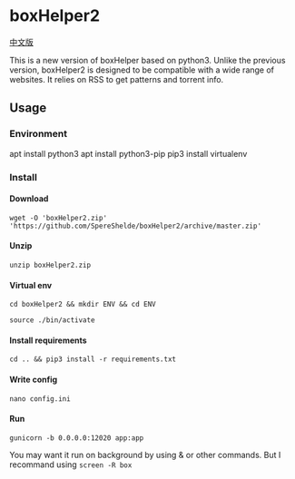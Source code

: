 # boxHelper2

[中文版](https://github.com/SpereShelde/boxHelper2/blob/master/README-zh.md)

This is a new version of boxHelper based on python3. Unlike the previous version, boxHelper2 is designed to be compatible with a wide range of websites. It relies on RSS to get patterns and torrent info.

## Usage

### Environment
apt install python3
apt install python3-pip
pip3 install virtualenv

### Install

#### Download

`wget -O 'boxHelper2.zip' 'https://github.com/SpereShelde/boxHelper2/archive/master.zip'`

#### Unzip

`unzip boxHelper2.zip`

#### Virtual env

`cd boxHelper2 && mkdir ENV && cd ENV`

`source ./bin/activate`

#### Install requirements

`cd .. && pip3 install -r requirements.txt`

#### Write config

`nano config.ini`

#### Run

`gunicorn -b 0.0.0.0:12020 app:app`

You may want it run on background by using & or other commands. But I recommand using `screen -R box`
